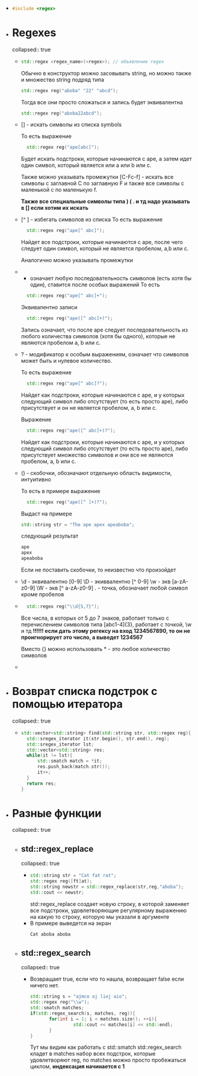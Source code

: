 - ```c++
  #include <regex>
  ```
- # Regexes
  collapsed:: true
	- ```c++
	  std::regex <regex_name>(<regex>); // объявление regex
	  ```
	  Обычно в конструктор можно засовывать string, но можно также и множество string подряд типа 
	  ```c++
	  std::regex reg("aboba" "22" "abcd");
	  ```
	  Тогда все они просто сложаться и запись будет эквивалентна
	  ```c++
	  std::regex reg("aboba22abcd");
	  ```
	- [<symbols>] - искать символы из списка symbols
	  
	  То есть выражение
	  ```c++
	  	std::regex reg("ape[abc]");
	  ```
	  Будет искать подстроки, которые начинаются с ape, а затем идет один символ, который является или a или b или с.
	  
	  Также можно указывать промежутки [C-Fc-f] - искать все символы с заглавной C по заглавную F и также все символы с маленькой c по маленькую f.
	  
	  **Также все специальные символы типа ) (  .  и тд надо указывать в [] если хотим их искать**
	- [^ <symbols>] - избегать символов из списка <symbols>
	  То есть выражение
	  ```c++
	  	std::regex reg("ape[^ abc]");
	  ```
	  Найдет все подстроки, которые начинаются с ape, после чего следует один символ, который не является пробелом, a,b или c.
	  
	  Аналогично можно указывать промежутки
	- +  означает любую последовательность символов (есть хотя бы один), ставится после особых выражений
	  То есть
	  ```c++
	  	std::regex reg("ape[^ abc]+");
	  ```
	  Эквивалентно записи 
	  ```c++
	  	std::regex reg("ape([^ abc]+)");
	  ```
	  Запись означает, что после ape следует последовательность из любого количества символов (хотя бы одного), которые не являются пробелом a, b или с.
	- ? - модификатор к особым выражениям, означает что символов может быть и нулевое количество.
	  
	  То есть выражение
	  ```c++
	  	std::regex reg("ape[^ abc]?");
	  ```
	  Найдет как подстроки, которые начинаются с ape, и у которых следующий символ либо отсутствует (то есть просто ape), либо присутствует и он не является пробелом, a, b или с.
	  
	  Выражение
	  ```c++
	  	std::regex reg("ape([^ abc]+)?");
	  ```
	  Найдет как подстроки, которые начинаются с ape, и у которых следующий символ либо отсутствует (то есть просто ape), либо присутствует множество символов и они все не являются пробелом, a, b или с.
	- () - скобочки, обозначают отдельную область видимости, интуитивно
	  
	  То есть в примере выражение
	  ```c++
	  	std::regex reg("ape([^ ]+)?");
	  ```
	  Выдаст на примере
	  
	  ```c++
	  std::string str = "The ape apex apeaboba";
	  ```
	  следующий результат
	  ```bash
	  ape 
	  apex
	  apeaboba
	  ```
	  Если не поставить скобочки, то неизвестно что произойдет
	- \\d - эквивалентно [0-9]
	  \\D - экиввалентно [^ 0-9]
	  \\w - экв [a-zA-z0-9]
	  \\W - экв [^ a-zA-z0-9]
	  . - точка, обозначает любой символ кроме пробелов
	- ```c++
	  	std::regex reg("\\d{5,7}");
	  ```
	  Все числа, в которых от 5 до 7 знаков, работает только с перечислением символов типа 
	  [abc1-4]{3}, работает с точкой, \\w и тд
	  **!!!!!! если дать этому регексу на вход 1234567890, то он не проигнорирует это число, а выведет 1234567**
	  
	  Вместо {} можно использовать * - это любое количество символов
	-
- # Возврат списка подстрок с помощью итератора
  collapsed:: true
	- ```c++
	  std::vector<std::string> find(std::string str, std::regex reg){
	  	std::sregex_iterator it(str.begin(), str.end(), reg);
	  	std::sregex_iterator lst;
	  	std::vector<std::string> res;
	  	while(it != lst){
	  		std::smatch match = *it;
	  		res.push_back(match.str());
	  		it++;
	  	}
	  	return res;
	  }
	  ```
- # Разные функции
  collapsed:: true
	- ## std::regex_replace
	  collapsed:: true
		- ```c++
		  std::string str = "Cat fat rat";
		  std::regex reg([ft]at);
		  std::string newstr = std::regex_replace(str,reg,"aboba");
		  std::cout << newstr;
		  ```
		  std::regex_replace создает новую строку, в которой заменяет все подстроки, удовлетворяющие регулярному выражению на какую то строку, которую мы указали в аргументе
		- В примере выведется на экран
		  ```bash
		  Cat aboba aboba
		  ```
	- ## std::regex_search
	  collapsed:: true
		- Возвращает true, если что то нашла, возвращает false если ничего нет.
		  ```c++
		  std::string s = "ajmco aj lioj aio";
		  std::regex reg("\\w");
		  std::smatch matches;
		  if(std::regex_search(s, matches, reg)){
		         for(int i = 1; i < matches.size(); ++i){
		                  std::cout << matches[i] << std::endl;
		         }
		  }
		  ```
		  
		  Тут мы видим как работать с std::smatch
		  std::regex_search кладет в matches набор всех подстрок, которые удовлетворяют reg, по matches можно просто пробежаться циклом, **индексация начинается с 1**